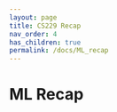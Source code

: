 ```yaml
---
layout: page
title: CS229 Recap
nav_order: 4
has_children: true
permalink: /docs/ML_recap
---
```


# ML Recap